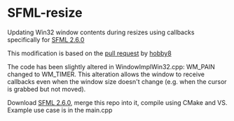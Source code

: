 # SFML-resize

Updating Win32 window contents during resizes using callbacks specifically for [SFML 2.6.0](https://github.com/SFML/SFML/releases/tag/2.6.0)

This modification is based on the [pull request](https://github.com/SFML/SFML/pull/1604/files?diff=unified&w=0) by [hobby8](https://github.com/hobby8)

The code has been slightly altered in WindowImplWin32.cpp: WM_PAIN changed to WM_TIMER.
This alteration allows the window to receive callbacks even when the window size doesn't change (e.g. when the cursor is grabbed but not moved).

Download [SFML 2.6.0](https://github.com/SFML/SFML/releases/tag/2.6.0), merge this repo into it, compile using CMake and VS. Example use case is in the main.cpp
